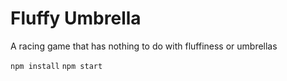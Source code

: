 # Fluffy Umbrella

A racing game that has nothing to do with fluffiness or umbrellas

`npm install`
`npm start`
